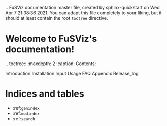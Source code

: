 .. FuSViz documentation master file, created by
   sphinx-quickstart on Wed Apr  7 21:38:36 2021.
   You can adapt this file completely to your liking, but it should at least
   contain the root `toctree` directive.

Welcome to FuSViz's documentation!
===========================================

.. toctree::
   :maxdepth: 2
   :caption: Contents:

   Introduction
   Installation
   Input
   Usage
   FAQ
   Appendix
   Release_log

Indices and tables
==================

* :ref:`genindex`
* :ref:`modindex`
* :ref:`search`
